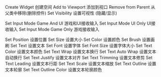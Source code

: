 
Create Widget 创建空间
Add to Viewport 添加到视口
Remove from Parent 从父类中移除(删除控件)
Set Visibility 设置可视性 (隐藏/显示)

Set Input Mode Game And UI 游戏和UI接收输入
Set Input Mode UI Only UI接收输入
Set Input Mode Game Only 游戏接收输入

Set Position 设置位置
Set Size 设置大小
Set Color 设置颜色
Set Brush 设置画刷
Set Text 设置文本
Set Font 设置字体
Set Font Size 设置字体大小
Set Text Color 设置文本颜色
Set Text Wrap 设置文本换行
Set Text Auto Wrap 设置文本自动换行
Set Text Justify 设置文本对齐
Set Text Trimming 设置文本修剪
Set Text Leading 设置文本行距
Set Text Scale 设置文本缩放
Set Text Outline 设置文本轮廓
Set Text Outline Color 设置文本轮廓颜色
